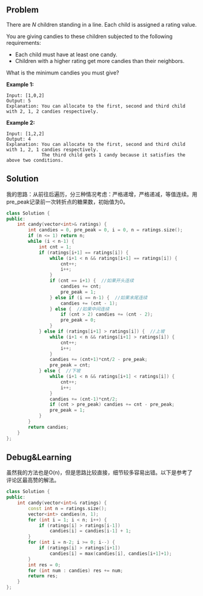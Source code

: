 ## Problem

There are *N* children standing in a line. Each child is assigned a rating value.

You are giving candies to these children subjected to the following requirements:

- Each child must have at least one candy.
- Children with a higher rating get more candies than their neighbors.

What is the minimum candies you must give?

**Example 1:**

```
Input: [1,0,2]
Output: 5
Explanation: You can allocate to the first, second and third child with 2, 1, 2 candies respectively.
```

**Example 2:**

```
Input: [1,2,2]
Output: 4
Explanation: You can allocate to the first, second and third child with 1, 2, 1 candies respectively.
             The third child gets 1 candy because it satisfies the above two conditions.
```



## Solution

我的思路：从前往后遍历，分三种情况考虑：严格递增，严格递减，等值连续。用pre_peak记录前一次转折点的糖果数，初始值为0。

```c++
class Solution {
public:
    int candy(vector<int>& ratings) {
        int candies = 0, pre_peak = 0, i = 0, n = ratings.size();
        if (n <= 1) return n;
        while (i < n-1) {
            int cnt = 1;
            if (ratings[i+1] == ratings[i]) {
                while (i+1 < n && ratings[i+1] == ratings[i]) {
                    cnt++;
                    i++;
                }
                if (cnt == i+1) {  //如果开头连续
                    candies += cnt;
                    pre_peak = 1;
                } else if (i == n-1) {  //如果末尾连续
                    candies += (cnt - 1);
                } else {  //如果中间连续
                    if (cnt > 2) candies += (cnt - 2);
                    pre_peak = 0;
                }
            } else if (ratings[i+1] > ratings[i]) {  //上坡
                while (i+1 < n && ratings[i+1] > ratings[i]) {
                    cnt++;
                    i++;
                }
                candies += (cnt+1)*cnt/2 - pre_peak;
                pre_peak = cnt;
            } else {  //下坡
                while (i+1 < n && ratings[i+1] < ratings[i]) {
                    cnt++;
                    i++;
                }
                candies += (cnt-1)*cnt/2;
                if (cnt > pre_peak) candies += cnt - pre_peak;
                pre_peak = 1;
            }
        }
        return candies;
    }
};
```



## Debug&Learning

虽然我的方法也是O(n)，但是思路比较直接，细节较多容易出错。以下是参考了评论区最高赞的解法。

```c++
class Solution {
public:
    int candy(vector<int>& ratings) {
        const int n = ratings.size();
        vector<int> candies(n, 1);
        for (int i = 1; i < n; i++) {
            if (ratings[i] > ratings[i-1])
                candies[i] = candies[i-1] + 1;
        }
        for (int i = n-2; i >= 0; i--) {
            if (ratings[i] > ratings[i+1])
                candies[i] = max(candies[i], candies[i+1]+1);
        }
        int res = 0;
        for (int num : candies) res += num;
        return res;
    }
};
```



